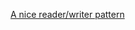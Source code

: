 [A nice reader/writer pattern](https://jacek-marchwicki.github.io/blog/a-nice-reader/writer-pattern/)